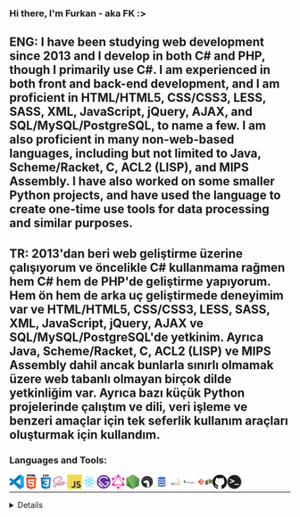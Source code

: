### Hi there, I'm Furkan - aka FK :>

## ENG: I have been studying web development since 2013 and I develop in both C# and PHP, though I primarily use C#. I am experienced in both front and back-end development, and I am proficient in HTML/HTML5, CSS/CSS3, LESS, SASS, XML, JavaScript, jQuery, AJAX, and SQL/MySQL/PostgreSQL, to name a few. I am also proficient in many non-web-based languages, including but not limited to Java, Scheme/Racket, C, ACL2 (LISP), and MIPS Assembly. I have also worked on some smaller Python projects, and have used the language to create one-time use tools for data processing and similar purposes.

## TR: 2013'dan beri web geliştirme üzerine çalışıyorum ve öncelikle C# kullanmama rağmen hem C# hem de PHP'de geliştirme yapıyorum. Hem ön hem de arka uç geliştirmede deneyimim var ve HTML/HTML5, CSS/CSS3, LESS, SASS, XML, JavaScript, jQuery, AJAX ve SQL/MySQL/PostgreSQL'de yetkinim. Ayrıca Java, Scheme/Racket, C, ACL2 (LISP) ve MIPS Assembly dahil ancak bunlarla sınırlı olmamak üzere web tabanlı olmayan birçok dilde yetkinliğim var. Ayrıca bazı küçük Python projelerinde çalıştım ve dili, veri işleme ve benzeri amaçlar için tek seferlik kullanım araçları oluşturmak için kullandım.

### Languages and Tools:

<img align="left" alt="Visual Studio Code" width="26px" src="https://raw.githubusercontent.com/github/explore/80688e429a7d4ef2fca1e82350fe8e3517d3494d/topics/visual-studio-code/visual-studio-code.png" />
<img align="left" alt="HTML5" width="26px" src="https://raw.githubusercontent.com/github/explore/80688e429a7d4ef2fca1e82350fe8e3517d3494d/topics/html/html.png" />
<img align="left" alt="CSS3" width="26px" src="https://raw.githubusercontent.com/github/explore/80688e429a7d4ef2fca1e82350fe8e3517d3494d/topics/css/css.png" />
<img align="left" alt="Sass" width="26px" src="https://raw.githubusercontent.com/github/explore/80688e429a7d4ef2fca1e82350fe8e3517d3494d/topics/sass/sass.png" />
<img align="left" alt="JavaScript" width="26px" src="https://raw.githubusercontent.com/github/explore/80688e429a7d4ef2fca1e82350fe8e3517d3494d/topics/javascript/javascript.png" />
<img align="left" alt="React" width="26px" src="https://raw.githubusercontent.com/github/explore/80688e429a7d4ef2fca1e82350fe8e3517d3494d/topics/react/react.png" />
<img align="left" alt="Gatsby" width="26px" src="https://raw.githubusercontent.com/github/explore/e94815998e4e0713912fed477a1f346ec04c3da2/topics/gatsby/gatsby.png" />
<img align="left" alt="GraphQL" width="26px" src="https://raw.githubusercontent.com/github/explore/80688e429a7d4ef2fca1e82350fe8e3517d3494d/topics/graphql/graphql.png" />
<img align="left" alt="Node.js" width="26px" src="https://raw.githubusercontent.com/github/explore/80688e429a7d4ef2fca1e82350fe8e3517d3494d/topics/nodejs/nodejs.png" />
<img align="left" alt="Deno" width="26px" src="https://raw.githubusercontent.com/github/explore/361e2821e2dea67711cde99c9c40ed357061cf27/topics/deno/deno.png" />
<img align="left" alt="SQL" width="26px" src="https://raw.githubusercontent.com/github/explore/80688e429a7d4ef2fca1e82350fe8e3517d3494d/topics/sql/sql.png" />
<img align="left" alt="MySQL" width="26px" src="https://raw.githubusercontent.com/github/explore/80688e429a7d4ef2fca1e82350fe8e3517d3494d/topics/mysql/mysql.png" />
<img align="left" alt="MongoDB" width="26px" src="https://raw.githubusercontent.com/github/explore/80688e429a7d4ef2fca1e82350fe8e3517d3494d/topics/mongodb/mongodb.png" />
<img align="left" alt="Git" width="26px" src="https://raw.githubusercontent.com/github/explore/80688e429a7d4ef2fca1e82350fe8e3517d3494d/topics/git/git.png" />
<img align="left" alt="GitHub" width="26px" src="https://raw.githubusercontent.com/github/explore/78df643247d429f6cc873026c0622819ad797942/topics/github/github.png" />
<img align="left" alt="Terminal" width="26px" src="https://raw.githubusercontent.com/github/explore/80688e429a7d4ef2fca1e82350fe8e3517d3494d/topics/terminal/terminal.png" />

</br>

___

</details>
<details>

[![Anurag's GitHub stats](https://github-readme-stats.vercel.app/api?username=fkjs)](https://github.com/fkjs/github-readme-stats)
![Top Langs](https://github-readme-stats.vercel.app/api/top-langs/?username=myusername&theme=fkjs)

</details>

